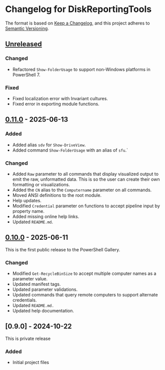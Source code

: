 # Changelog for DiskReportingTools

The format is based on [Keep a Changelog](https://keepachangelog.com/en/1.0.0/),
and this project adheres to [Semantic Versioning](https://semver.org/spec/v2.0.0.html).

## [Unreleased]
### Changed
- Refactored `Show-FolderUsage` to support non-Windows platforms in PowerShell 7.

### Fixed
- Fixed localization error with Invariant cultures.
- Fixed error in exporting module functions.

## [0.11.0] - 2025-06-13

### Added

- Added alias `sdv` for `Show-DriveView`.
- Added command `Show-FolderUsage` with an alias of `sfu`.`

### Changed

- Added `Raw` parameter to all commands that display visualized output to emit the raw, unformatted data. This is so the user can create their own formatting or visualizations.
- Added the `CN` alias to the `Computername` parameter on all commands.
- Moved ANSI definitions to the root module.
- Help updates.
- Modified `Credential` parameter on functions to accept pipeline input by property name.
- Added missing online help links.
- Updated `README.md`.

## [0.10.0] - 2025-06-11

This is the first public release to the PowerShell Gallery.

### Changed

- Modified `Get-RecycleBinSize` to accept multiple computer names as a parameter value.
- Updated manifest tags.
- Updated parameter validations.
- Updated commands that query remote computers to support alternate credentials.
- Updated `README.md.`
- Updated help documentation.

## [0.9.0] - 2024-10-22

This is private release

### Added

- Initial project files

[Unreleased]: https://github.com/jdhitsolutions/DiskReportingTools/compare/v0.11.0..HEAD
[0.11.0]: https://github.com/jdhitsolutions/DiskReportingTools/compare/v0.10.0..v0.11.0
[0.10.0]:
[0.9.0]:

